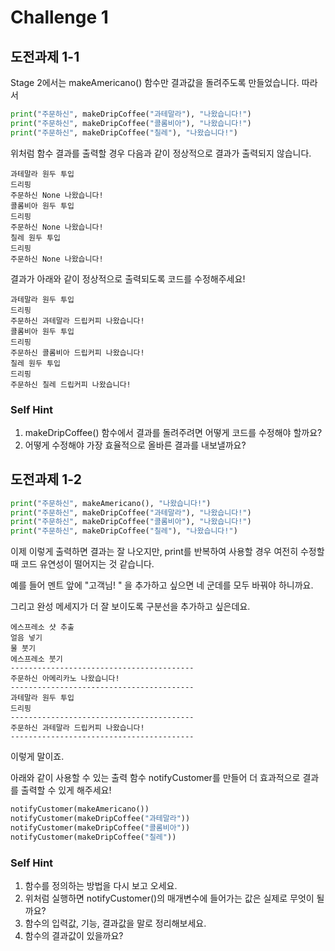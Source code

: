 # Challenge 1

## 도전과제 1-1

Stage 2에서는 makeAmericano\(\) 함수만 결과값을 돌려주도록 만들었습니다. 따라서

```python
print("주문하신", makeDripCoffee("과테말라"), "나왔습니다!")
print("주문하신", makeDripCoffee("콜롬비아"), "나왔습니다!")
print("주문하신", makeDripCoffee("칠레"), "나왔습니다!")
```



위처럼 함수 결과를 출력할 경우 다음과 같이 정상적으로 결과가 출력되지 않습니다.

```text
과테말라 원두 투입
드리핑
주문하신 None 나왔습니다!
콜롬비아 원두 투입
드리핑
주문하신 None 나왔습니다!
칠레 원두 투입
드리핑
주문하신 None 나왔습니다!
```



결과가 아래와 같이 정상적으로 출력되도록 코드를 수정해주세요!

```text
과테말라 원두 투입
드리핑
주문하신 과테말라 드립커피 나왔습니다!
콜롬비아 원두 투입
드리핑
주문하신 콜롬비아 드립커피 나왔습니다!
칠레 원두 투입
드리핑
주문하신 칠레 드립커피 나왔습니다!
```

### 

### Self Hint

1. makeDripCoffee\(\) 함수에서 결과를 돌려주려면 어떻게 코드를 수정해야 할까요?
2. 어떻게 수정해야 가장 효율적으로 올바른 결과를 내보낼까요?



## 도전과제 1-2



```python
print("주문하신", makeAmericano(), "나왔습니다!")
print("주문하신", makeDripCoffee("과테말라"), "나왔습니다!")
print("주문하신", makeDripCoffee("콜롬비아"), "나왔습니다!")
print("주문하신", makeDripCoffee("칠레"), "나왔습니다!")
```

이제 이렇게 출력하면 결과는 잘 나오지만, print를 반복하여 사용할 경우 여전히 수정할 때 코드 유연성이 떨어지는 것 같습니다.

예를 들어 멘트 앞에 "고객님! " 을 추가하고 싶으면 네 군데를 모두 바꿔야 하니까요.

그리고 완성 메세지가 더 잘 보이도록 구분선을 추가하고 싶은데요.

```text
에스프레소 샷 추출
얼음 넣기
물 붓기
에스프레소 붓기
-----------------------------------------
주문하신 아메리카노 나왔습니다!
-----------------------------------------
과테말라 원두 투입
드리핑
-----------------------------------------
주문하신 과테말라 드립커피 나왔습니다!
-----------------------------------------
```

이렇게 말이죠.



아래와 같이 사용할 수 있는 출력 함수 notifyCustomer를 만들어 더 효과적으로 결과를 출력할 수 있게 해주세요!

```python
notifyCustomer(makeAmericano())
notifyCustomer(makeDripCoffee("과테말라"))
notifyCustomer(makeDripCoffee("콜롬비아"))
notifyCustomer(makeDripCoffee("칠레"))
```

### 

### Self Hint

1. 함수를 정의하는 방법을 다시 보고 오세요.
2. 위처럼 실행하면 notifyCustomer\(\)의 매개변수에 들어가는 값은 실제로 무엇이 될까요?
3. 함수의 입력값, 기능, 결과값을 말로 정리해보세요.
4. 함수의 결과값이 있을까요?

